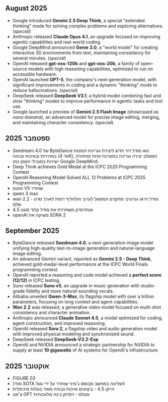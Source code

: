 ## August 2025
- Google introduced **Gemini 2.5 Deep Think**, a special "extended thinking" mode for solving complex problems and exploring alternatives. (*special*)
- Anthropic released **Claude Opus 4.1**, an upgrade focused on improving agentic capabilities and real-world coding.
- Google DeepMind announced **Genie 3.0**, a "world model" for creating interactive 3D environments from text, maintaining consistency for several minutes. (*special*)
- OpenAI released **gpt-oss-120b** and **gpt-oss-20b**, a family of open-source models with high reasoning capabilities, optimized to run on accessible hardware.
- OpenAI launched **GPT-5**, the company's next-generation model, with significant improvements in coding and a dynamic "thinking" mode to reduce hallucinations. (*special*)
- DeepSeek released **DeepSeek V3.1**, a hybrid model combining fast and slow "thinking" modes to improve performance in agentic tasks and tool use.
- Google launched a preview of **Gemini 2.5 Flash Image** (showcased as *nano-banana*), an advanced model for precise image editing, merging, and maintaining character consistency. (*special*)

## ספטמבר 2025
- Seedream 4.0 של ByteDance הוא מודל דור חדש ליצירת ועריכת תמונות במהירות ובאיכות גבוהה (עד 4K), המשלב יצירה ועריכה במערכת אחת ומתחרה ישירות במובילי השוק כמו Google DeepMind.
- Deep Think achieves Gold Medal at the ICPC 2025 Programming Contest
- OpenAI Reasoning Model Solved ALL 12 Problems at ICPC 2025 Programming Contest
- suno V5 שוחרר
- qwen 3 max
- wan 2.2 - מודל וידאו גנרטיבי מתקדם המסוגל לערוך והלחליף דמות לאורך סרט שלם
- אנתרופיק משחררת את מודל קלוד סונט 4.5
- openAI משיקה את SORA 2


## September 2025

-   ByteDance released **Seedream 4.0**, a next-generation image model unifying high-quality text-to-image generation and natural-language image editing.
-   An advanced Gemini variant, reported as **Gemini 2.5 - Deep Think**, achieved gold-medal-level performance at the ICPC World Finals programming contest.
-   OpenAI reported a reasoning and code model achieved a **perfect score (12/12)** in ICPC testing.
-   Suno released **Suno v5**, an upgrade in music generation with studio-grade fidelity and more natural-sounding vocals.
-   Alibaba unveiled **Qwen-3-Max**, its flagship model with over a trillion parameters, focusing on long context and agent capabilities.
-   **Wan 2.2** was released, a generative video model focused on multi-shot consistency and character animation.
-   Anthropic announced **Claude Sonnet 4.5**, a model optimized for coding, agent construction, and improved reasoning.
-   OpenAI released **Sora 2**, a flagship video and audio generation model with improved physical modeling and synchronized sound.
-   DeepSeek released **DeepSeek-V3.2-Exp**
-   OpenAI and NVIDIA announced a strategic partnership for NVIDIA to supply at least **10 gigawatts** of AI systems for OpenAI's infrastructure.


## אוקטובר 2025
- FIGURE 03
- מודל SOTA לשליטה במחשב מבוסס ג'מיני שוחרר על ידי גוגל
- הייקו 4.5 - ביצועים ואיכות גבוהה מאוד בעלות מינימלית
- צ'אט GPT אטלס - דפדפן בינה מלאכותית